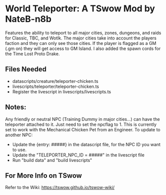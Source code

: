 # World Teleporter: A TSwow Mod by NateB-n8b
Features the ability to teleport to all major cities, zones, dungeons, and raids for Classic, TBC, and Wotlk. 
The major cities take into account the players faction and they can only see those cities. 
If the player is flagged as a GM (.gm on) they will get access to GM Island. 
I also added the spawn cords for the Time Lost Proto Drake. 

## Files Needed
* datascripts/creature/teleporter-chicken.ts
* livescripts/teleporter/teleporter-chicken.ts
* Register the livescript in livescripts/livescripts.ts

## Notes: 
Any friendly or neutral NPC (Training Dummy in major cities...) can have the teleporter attached to it. Just need to set the npcflag to 1.
This is currently set to work with the Mechanical Chicken Pet from an Engineer. To update to another NPC:
* Update the {entry: #####} in the datascript file, for the NPC ID you want to use. 
* Update the "TELEPORTER_NPC_ID = #####" in the livescript file
* Run "build data" and "build livescripts"

## For More Info on TSwow
Refer to the Wiki: https://tswow.github.io/tswow-wiki/
